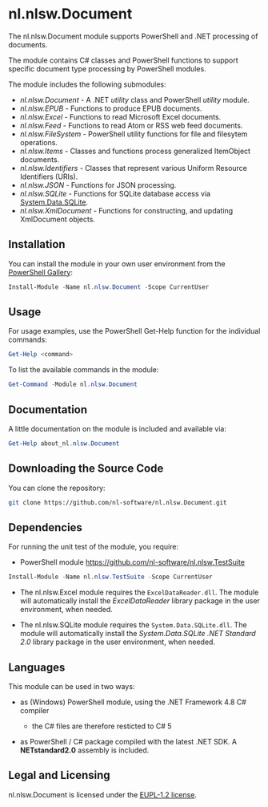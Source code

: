 # nl.nlsw.Document

The nl.nlsw.Document module supports PowerShell and .NET processing of documents.

The module contains C# classes and PowerShell functions to support specific document
type processing by PowerShell modules.

The module includes the following submodules:

- *nl.nlsw.Document* - A .NET *utility* class and PowerShell *utility* module.
- *nl.nlsw.EPUB* - Functions to produce EPUB documents.
- *nl.nlsw.Excel* - Functions to read Microsoft Excel documents.
- *nl.nlsw.Feed* - Functions to read Atom or RSS web feed documents.
- *nl.nlsw.FileSystem* - PowerShell utility functions for file and filesytem operations.
- *nl.nlsw.Items* - Classes and functions process generalized ItemObject documents.
- *nl.nlsw.Identifiers* - Classes that represent various Uniform Resource Identifiers (URIs).
- *nl.nlsw.JSON* - Functions for JSON processing.
- *nl.nlsw.SQLite* - Functions for SQLite database access via [System.Data.SQLite](https://system.data.sqlite.org/).
- *nl.nlsw.XmlDocument* - Functions for constructing, and updating XmlDocument objects.

## Installation

You can install the module in your own user environment from the [PowerShell Gallery](https://www.powershellgallery.com/packages/nl.nlsw.Document/):

```powershell
Install-Module -Name nl.nlsw.Document -Scope CurrentUser
```

## Usage

For usage examples, use the PowerShell Get-Help function for the individual commands:

```powershell
Get-Help <command>
```

To list the available commands in the module:

```powershell
Get-Command -Module nl.nlsw.Document
```

## Documentation

A little documentation on the module is included and available via:

```powershell
Get-Help about_nl.nlsw.Document
```

## Downloading the Source Code

You can clone the repository:

```sh
git clone https://github.com/nl-software/nl.nlsw.Document.git
```

## Dependencies

For running the unit test of the module, you require:

- PowerShell module https://github.com/nl-software/nl.nlsw.TestSuite

```powershell
Install-Module -Name nl.nlsw.TestSuite -Scope CurrentUser
```

- The nl.nlsw.Excel module requires the `ExcelDataReader.dll`.
  The module will automatically install the *ExcelDataReader*
  library package in the user environment, when needed.

- The nl.nlsw.SQLite module requires the `System.Data.SQLite.dll`.
  The module will automatically install the *System.Data.SQLite .NET Standard 2.0*
  library package in the user environment, when needed.

## Languages

This module can be used in two ways:

- as (Windows) PowerShell module, using the .NET Framework 4.8 C# compiler
  - the C# files are therefore resticted to C# 5

- as PowerShell / C# package compiled with the latest .NET SDK.
  A **NETstandard2.0** assembly is included.

## Legal and Licensing

nl.nlsw.Document is licensed under the [EUPL-1.2 license][].

[EUPL-1.2 license]: https://joinup.ec.europa.eu/collection/eupl/eupl-text-eupl-12